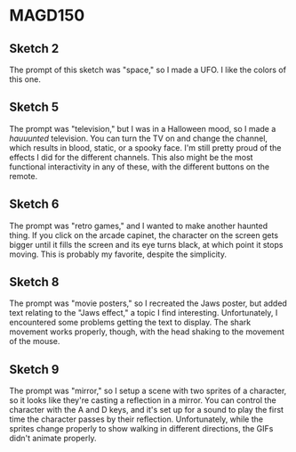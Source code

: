 # MAGD150
## Sketch 2
The prompt of this sketch was "space," so I made a UFO. I like the colors of this one.

## Sketch 5
The prompt was "television," but I was in a Halloween mood, so I made a _hauuunted_ television. You can turn the TV on and change the channel, which results in blood, static, or a spooky face. I'm still pretty proud of the effects I did for the different channels. This also might be the most functional interactivity in any of these, with the different buttons on the remote.

## Sketch 6
The prompt was "retro games," and I wanted to make another haunted thing. If you click on the arcade capinet, the character on the screen gets bigger until it fills the screen and its eye turns black, at which point it stops moving. This is probably my favorite, despite the simplicity.

## Sketch 8
The prompt was "movie posters," so I recreated the Jaws poster, but added text relating to the "Jaws effect," a topic I find interesting. Unfortunately, I encountered some problems getting the text to display. The shark movement works properly, though, with the head shaking to the movement of the mouse.

## Sketch 9
The prompt was "mirror," so I setup a scene with two sprites of a character, so it looks like they're casting a reflection in a mirror. You can control the character with the A and D keys, and it's set up for a sound to play the first time the character passes by their reflection. Unfortunately, while the sprites change properly to show walking in different directions, the GIFs didn't animate properly.
